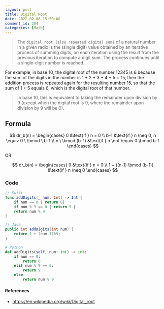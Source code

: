 ```yaml
---
layout: post
title: Digital Root
date: 2022-02-08 15:50:00
comment_id: 204
categories: [Math]
---
```


> The `digital root (also repeated digital sum)` of a natural number in a given radix is the (single digit) value obtained by an iterative process of summing digits, on each iteration using the result from the previous iteration to compute a digit sum. The process continues until a single-digit number is reached.

For example, in base 10, the digital root of the number 12345 is 6 because the sum of the digits in the number is 1 + 2 + 3 + 4 + 5 = 15, then the addition process is repeated again for the resulting number 15, so that the sum of 1 + 5 equals 6, which is the digital root of that number.

> In base 10, this is equivalent to taking the remainder upon division by 9 (except when the digital root is 9, where the remainder upon division by 9 will be 0).

## Formula

$$
dr_b(n) =
\begin{cases}
0 &\text{if } n = 0 \\
b-1 &\text{if } n \neq 0, n \equiv 0 \ \bmod \  b-1 \\
n \ \bmod (b-1) &\text{if } n \not \equiv 0 \bmod b-1
\end{cases}
$$

OR

$$
dr_b(n) =
\begin{cases}
0 &\text{if } n = 0 \\
1 + ((n-1) \bmod (b-1)) &\text{if } n \neq 0
\end{cases}
$$

### Code

```swift
// Swift
func addDigits(_ num: Int) -> Int {
    if num == 0 { return 0}
    if num % 9 == 0 { return 9 }
    return num % 9
}
```

```java
// Java
public int addDigits(int num) {
    return 1 + (num-1)%9;
}
```

```py
# Python
def addDigits(self, num: int) -> int:
    if num == 0:
        return 0
    elif num % 9 == 0:
        return 9
    else:
        return num % 9
```

#### References

- <https://en.wikipedia.org/wiki/Digital_root>
